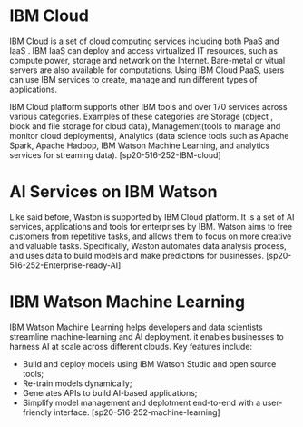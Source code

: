 # IBM Cloud

IBM Cloud is a set of cloud computing services including both PaaS and IaaS
. IBM IaaS can deploy and access virtualized IT resources, such as compute
 power, storage and network on the Internet. Bare-metal or vitual servers are
  also available for computations. Using IBM Cloud PaaS, users can use IBM
   services to create, manage and run different types of applications. 
   
   IBM Cloud platform supports other IBM tools and over 170 services across
    various categories. Examples of these categories are Storage (object
    , block and file storage for cloud data), Management(tools to manage and
     monitor cloud deployments), Analytics (data science tools such as Apache
      Spark, Apache Hadoop, IBM Watson Machine Learning, and analytics
       services for streaming data). [sp20-516-252-IBM-cloud]


# AI Services on IBM Watson

Like said before, Waston is supported by IBM Cloud platform. It is a set of AI
 services, applications and tools for enterprises by IBM. Watson aims to
  free customers from repetitive tasks, and allows them to focus on more
   creative and valuable tasks. Specifically, Waston automates data analysis
    process, and uses data to build models and make predictions for businesses. [sp20-516-252-Enterprise-ready-AI]
    
# IBM Watson Machine Learning

IBM Watson Machine Learning helps developers and data scientists streamline
 machine-learning and AI deployment. it enables businesses to harness AI at
  scale across different clouds. Key features include:
  
  - Build and deploy models using IBM Watson Studio and open source tools;
  - Re-train models dynamically;
  - Generates APIs to build AI-based applications;
  - Simplify model management and deplotment end-to-end with a user-friendly
   interface. [sp20-516-252-machine-learning]

   

    